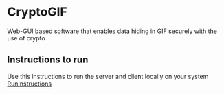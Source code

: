 # **CryptoGIF**
Web-GUI based software that enables data hiding in GIF securely with the use of crypto

## **Instructions to run**
Use this instructions to run the server and client locally on your system [RunInstructions](https://github.com/febkosq8/CryptoGIF/blob/5b291e9aad94b818e9f1cfe0eec43b5a3ab209d2/RunInstructions.md)
